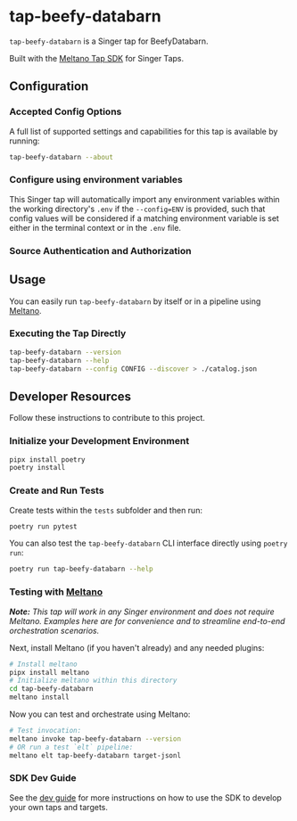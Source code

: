 # tap-beefy-databarn

`tap-beefy-databarn` is a Singer tap for BeefyDatabarn.

Built with the [Meltano Tap SDK](https://sdk.meltano.com) for Singer Taps.

<!--

Developer TODO: Update the below as needed to correctly describe the install procedure. For instance, if you do not have a PyPi repo, or if you want users to directly install from your git repo, you can modify this step as appropriate.

## Installation

Install from PyPi:

```bash
pipx install tap-beefy-databarn
```

Install from GitHub:

```bash
pipx install git+https://github.com/ORG_NAME/tap-beefy-databarn.git@main
```

-->

## Configuration

### Accepted Config Options

<!--
Developer TODO: Provide a list of config options accepted by the tap.

This section can be created by copy-pasting the CLI output from:

```
tap-beefy-databarn --about --format=markdown
```
-->

A full list of supported settings and capabilities for this
tap is available by running:

```bash
tap-beefy-databarn --about
```

### Configure using environment variables

This Singer tap will automatically import any environment variables within the working directory's
`.env` if the `--config=ENV` is provided, such that config values will be considered if a matching
environment variable is set either in the terminal context or in the `.env` file.

### Source Authentication and Authorization

<!--
Developer TODO: If your tap requires special access on the source system, or any special authentication requirements, provide those here.
-->

## Usage

You can easily run `tap-beefy-databarn` by itself or in a pipeline using [Meltano](https://meltano.com/).

### Executing the Tap Directly

```bash
tap-beefy-databarn --version
tap-beefy-databarn --help
tap-beefy-databarn --config CONFIG --discover > ./catalog.json
```

## Developer Resources

Follow these instructions to contribute to this project.

### Initialize your Development Environment

```bash
pipx install poetry
poetry install
```

### Create and Run Tests

Create tests within the `tests` subfolder and
  then run:

```bash
poetry run pytest
```

You can also test the `tap-beefy-databarn` CLI interface directly using `poetry run`:

```bash
poetry run tap-beefy-databarn --help
```

### Testing with [Meltano](https://www.meltano.com)

_**Note:** This tap will work in any Singer environment and does not require Meltano.
Examples here are for convenience and to streamline end-to-end orchestration scenarios._

<!--
Developer TODO:
Your project comes with a custom `meltano.yml` project file already created. Open the `meltano.yml` and follow any "TODO" items listed in
the file.
-->

Next, install Meltano (if you haven't already) and any needed plugins:

```bash
# Install meltano
pipx install meltano
# Initialize meltano within this directory
cd tap-beefy-databarn
meltano install
```

Now you can test and orchestrate using Meltano:

```bash
# Test invocation:
meltano invoke tap-beefy-databarn --version
# OR run a test `elt` pipeline:
meltano elt tap-beefy-databarn target-jsonl
```

### SDK Dev Guide

See the [dev guide](https://sdk.meltano.com/en/latest/dev_guide.html) for more instructions on how to use the SDK to
develop your own taps and targets.

